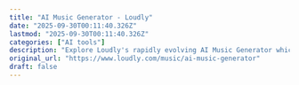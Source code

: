 ```yaml
---
title: "AI Music Generator - Loudly"
date: "2025-09-30T00:11:40.326Z"
lastmod: "2025-09-30T00:11:40.326Z"
categories: ["AI tools"]
description: "Explore Loudly's rapidly evolving AI Music Generator which makes it easier than ever to create and customize high-quality music. Get inspired, create your own tracks!"
original_url: "https://www.loudly.com/music/ai-music-generator"
draft: false
---
```

